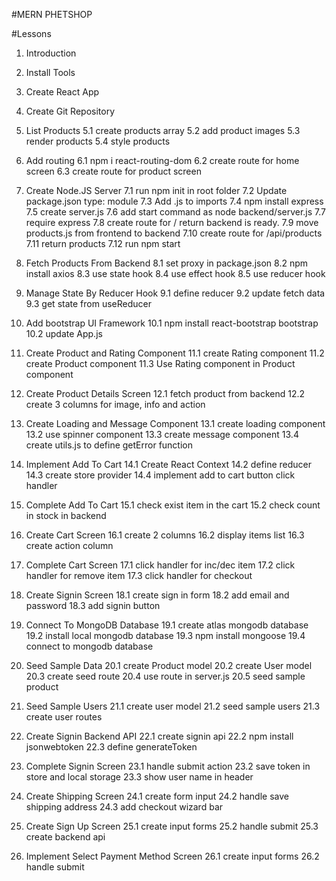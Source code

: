 #MERN PHETSHOP

#Lessons

1. Introduction
2. Install Tools
3. Create React App
4. Create Git Repository
5. List Products
   5.1 create products array
   5.2 add product images
   5.3 render products
   5.4 style products

6. Add routing
   6.1 npm i react-routing-dom
   6.2 create route for home screen
   6.3 create route for product screen
7. Create Node.JS Server
   7.1 run npm init in root folder
   7.2 Update package.json type: module
   7.3 Add .js to imports
   7.4 npm install express
   7.5 create server.js
   7.6 add start command as node backend/server.js
   7.7 require express
   7.8 create route for / return backend is ready.
   7.9 move products.js from frontend to backend
   7.10 create route for /api/products
   7.11 return products
   7.12 run npm start
8. Fetch Products From Backend
   8.1 set proxy in package.json
   8.2 npm install axios
   8.3 use state hook
   8.4 use effect hook
   8.5 use reducer hook
9. Manage State By Reducer Hook
   9.1 define reducer
   9.2 update fetch data
   9.3 get state from useReducer
10. Add bootstrap UI Framework
    10.1 npm install react-bootstrap bootstrap
    10.2 update App.js
11. Create Product and Rating Component
    11.1 create Rating component
    11.2 create Product component
    11.3 Use Rating component in Product component
12. Create Product Details Screen
    12.1 fetch product from backend
    12.2 create 3 columns for image, info and action
13. Create Loading and Message Component
    13.1 create loading component
    13.2 use spinner component
    13.3 create message component
    13.4 create utils.js to define getError function
14. Implement Add To Cart
    14.1 Create React Context
    14.2 define reducer
    14.3 create store provider
    14.4 implement add to cart button click handler
15. Complete Add To Cart
    15.1 check exist item in the cart
    15.2 check count in stock in backend
16. Create Cart Screen
    16.1 create 2 columns
    16.2 display items list
    16.3 create action column
17. Complete Cart Screen
    17.1 click handler for inc/dec item
    17.2 click handler for remove item
    17.3 click handler for checkout
18. Create Signin Screen
    18.1 create sign in form
    18.2 add email and password
    18.3 add signin button
19. Connect To MongoDB Database
    19.1 create atlas mongodb database
    19.2 install local mongodb database
    19.3 npm install mongoose
    19.4 connect to mongodb database
20. Seed Sample Data
    20.1 create Product model
    20.2 create User model
    20.3 create seed route
    20.4 use route in server.js
    20.5 seed sample product
21. Seed Sample Users
    21.1 create user model
    21.2 seed sample users
    21.3 create user routes
22. Create Signin Backend API
    22.1 create signin api
    22.2 npm install jsonwebtoken
    22.3 define generateToken
23. Complete Signin Screen
    23.1 handle submit action
    23.2 save token in store and local storage
    23.3 show user name in header
24. Create Shipping Screen
    24.1 create form input
    24.2 handle save shipping address
    24.3 add checkout wizard bar
25. Create Sign Up Screen
    25.1 create input forms
    25.2 handle submit
    25.3 create backend api
26. Implement Select Payment Method Screen
    26.1 create input forms
    26.2 handle submit
